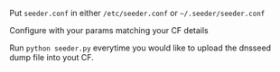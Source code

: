 Put `seeder.conf` in either `/etc/seeder.conf` or `~/.seeder/seeder.conf`

Configure with your params matching your CF details

Run `python seeder.py` everytime you would like to upload the dnsseed dump file into yout CF.
